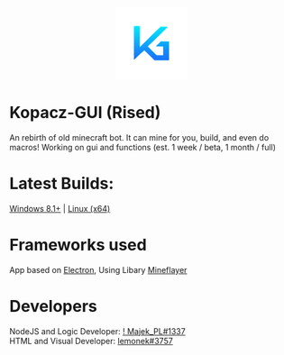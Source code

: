 <p align="center">
  <img width="128" alt="kopacz-gui-128" src="logo-128.png">
</p>

# Kopacz-GUI (Rised)
An rebirth of old minecraft bot. It can mine for you, build, and even do macros! Working on gui and functions (est. 1 week / beta, 1 month / full)
# Latest Builds:
[Windows 8.1+](https://github.com/lemoneqk/kopacz-rised/releases/latest/) | [Linux (x64)](https://github.com/lemonekq/kopacz-rised/releases/latest/)
# Frameworks used
App based on [Electron](https://github.com/electron/electron), Using Libary [Mineflayer](https://github.com/PrismarineJS/mineflayer)  
# Developers
NodeJS and Logic Developer: [! Majek_PL#1337](https://github.com/MajekPL0770)  
HTML and Visual Developer: [lemonek#3757](https://github.com/lemonekq)  
